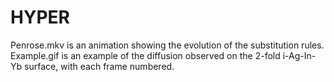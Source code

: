 # HYPER

Penrose.mkv is an animation showing the evolution of the substitution rules.
Example.gif is an example of the diffusion observed on the 2-fold i-Ag-In-Yb surface, with each frame numbered.

